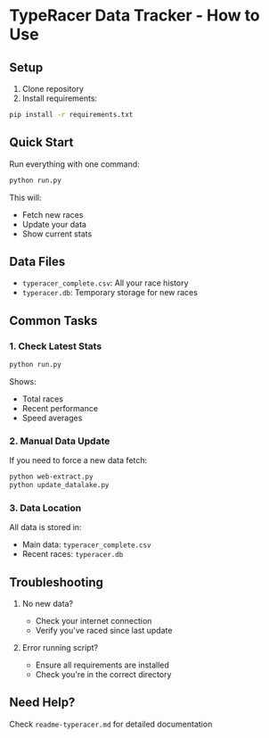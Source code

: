 # TypeRacer Data Tracker - How to Use

## Setup
1. Clone repository
2. Install requirements:
```bash
pip install -r requirements.txt
```

## Quick Start
Run everything with one command:
```bash
python run.py
```

This will:
- Fetch new races
- Update your data
- Show current stats

## Data Files
- `typeracer_complete.csv`: All your race history
- `typeracer.db`: Temporary storage for new races

## Common Tasks

### 1. Check Latest Stats
```bash
python run.py
```
Shows:
- Total races
- Recent performance
- Speed averages

### 2. Manual Data Update
If you need to force a new data fetch:
```bash
python web-extract.py
python update_datalake.py
```

### 3. Data Location
All data is stored in:
- Main data: `typeracer_complete.csv`
- Recent races: `typeracer.db`

## Troubleshooting

1. No new data?
   - Check your internet connection
   - Verify you've raced since last update

2. Error running script?
   - Ensure all requirements are installed
   - Check you're in the correct directory

## Need Help?
Check `readme-typeracer.md` for detailed documentation 